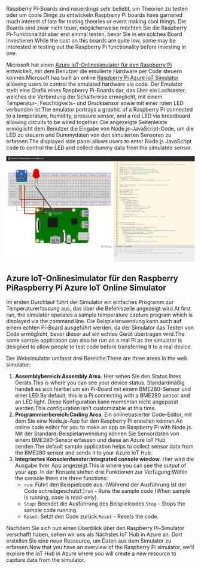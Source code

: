 <span data-ttu-id="e2be6-101">Raspberry Pi-Boards sind neuerdings sehr beliebt, um Theorien zu testen oder um coole Dinge zu entwickeln.</span><span class="sxs-lookup"><span data-stu-id="e2be6-101">Raspberry Pi boards have garnered much interest of late for testing theories or event making cool things.</span></span> <span data-ttu-id="e2be6-102">Die Boards sind zwar nicht teuer, möglicherweise möchten Sie die Raspberry Pi-Funktionalität aber erst einmal testen, bevor Sie in ein solches Board investieren.</span><span class="sxs-lookup"><span data-stu-id="e2be6-102">While the cost on this boards are quite low, some may be interested in testing out the Raspberry Pi functionality before investing in one.</span></span>

<span data-ttu-id="e2be6-103">Microsoft hat einen [Azure IoT-Onlinesimulator für den Raspberry Pi](https://azure-samples.github.io/raspberry-pi-web-simulator?azure-portal=true) entwickelt, mit dem Benutzer die emulierte Hardware per Code steuern können.</span><span class="sxs-lookup"><span data-stu-id="e2be6-103">Microsoft has built an online [Raspberry Pi Azure IoT Simulator](https://azure-samples.github.io/raspberry-pi-web-simulator?azure-portal=true) allowing users to control the emulated hardware via code.</span></span> <span data-ttu-id="e2be6-104">Der Emulator stellt eine Grafik eines Raspberry Pi-Boards dar, das über ein Lochraster, welches die Verbindung der Schaltkreise ermöglicht, mit einem Temperatur-, Feuchtigkeits- und Drucksensor sowie mit einer roten LED verbunden ist.</span><span class="sxs-lookup"><span data-stu-id="e2be6-104">The emulator portrays a graphic of a Raspberry Pi connected to a temperature, humidity, pressure sensor, and a red LED via breadboard allowing circuits to be wired together.</span></span> <span data-ttu-id="e2be6-105">Die angezeigte Seitenleiste ermöglicht dem Benutzer die Eingabe von Node.js-JavaScript-Code, um die LED zu steuern und Dummydaten von den simulierten Sensoren zu erfassen.</span><span class="sxs-lookup"><span data-stu-id="e2be6-105">The displayed side panel allows users to enter Node.js JavaScript code to control the LED and collect dummy data from the simulated sensor.</span></span>

![Raspberry Pi-Simulator](../media/RaspberryPiSimulator.png)

## <a name="raspberry-pi-azure-iot-online-simulator"></a><span data-ttu-id="e2be6-107">Azure IoT-Onlinesimulator für den Raspberry Pi</span><span class="sxs-lookup"><span data-stu-id="e2be6-107">Raspberry Pi Azure IoT Online Simulator</span></span>

<span data-ttu-id="e2be6-108">Im ersten Durchlauf führt der Simulator ein einfaches Programm zur Temperaturerfassung aus, das über die Befehlszeile angezeigt wird.</span><span class="sxs-lookup"><span data-stu-id="e2be6-108">At first run, the simulator operates a sample temperature capture program which is displayed via the command line.</span></span> <span data-ttu-id="e2be6-109">Die Beispielanwendung kann auch auf einem echten Pi-Board ausgeführt werden, da der Simulator das Testen von Code ermöglicht, bevor dieser auf ein echtes Gerät übertragen wird.</span><span class="sxs-lookup"><span data-stu-id="e2be6-109">The same sample application can also be run on a real Pi as the simulator is designed to allow people to test code before transferring it to a real device.</span></span>

<span data-ttu-id="e2be6-110">Der Websimulator umfasst drei Bereiche:</span><span class="sxs-lookup"><span data-stu-id="e2be6-110">There are three areas in the web simulator:</span></span>

1. <span data-ttu-id="e2be6-111">**Assemblybereich:**</span><span class="sxs-lookup"><span data-stu-id="e2be6-111">**Assembly Area**.</span></span> <span data-ttu-id="e2be6-112">Hier sehen Sie den Status Ihres Geräts.</span><span class="sxs-lookup"><span data-stu-id="e2be6-112">This is where you can see your device status.</span></span> <span data-ttu-id="e2be6-113">Standardmäßig handelt es sich hierbei um ein Pi-Board mit einem BME280-Sensor und einer LED.</span><span class="sxs-lookup"><span data-stu-id="e2be6-113">By default, this is a Pi connecting with a BME280 sensor and an LED light.</span></span> <span data-ttu-id="e2be6-114">Diese Konfiguration kann momentan nicht angepasst werden.</span><span class="sxs-lookup"><span data-stu-id="e2be6-114">This configuration isn't customizable at this time.</span></span>
2. <span data-ttu-id="e2be6-115">**Programmierbereich:**</span><span class="sxs-lookup"><span data-stu-id="e2be6-115">**Coding Area**.</span></span> <span data-ttu-id="e2be6-116">Ein onlinebasierter Code-Editor, mit dem Sie eine Node.js-App für den Raspberry Pi erstellen können.</span><span class="sxs-lookup"><span data-stu-id="e2be6-116">An online code editor for you to make an app on Raspberry Pi with Node.js.</span></span> <span data-ttu-id="e2be6-117">Mit der Standard-Beispielanwendung können Sie Sensordaten von einem BME280-Sensor erfassen und diese an Azure IoT Hub senden.</span><span class="sxs-lookup"><span data-stu-id="e2be6-117">The default sample application helps to collect sensor data from the BME280 sensor and sends it to your Azure IoT Hub.</span></span>
3. <span data-ttu-id="e2be6-118">**Integriertes Konsolenfenster:**</span><span class="sxs-lookup"><span data-stu-id="e2be6-118">**Integrated console window**.</span></span> <span data-ttu-id="e2be6-119">Hier wird die Ausgabe Ihrer App angezeigt.</span><span class="sxs-lookup"><span data-stu-id="e2be6-119">This is where you can see the output of your app.</span></span> <span data-ttu-id="e2be6-120">In der Konsole stehen drei Funktionen zur Verfügung:</span><span class="sxs-lookup"><span data-stu-id="e2be6-120">Within the console there are three functions:</span></span>
    - <span data-ttu-id="e2be6-121">`run`: Führt den Beispielcode aus. (Während der Ausführung ist der Code schreibgeschützt.)</span><span class="sxs-lookup"><span data-stu-id="e2be6-121">`run` - Runs the sample code (When sample is running, code is read-only).</span></span>
    - <span data-ttu-id="e2be6-122">`Stop`: Beendet die Ausführung des Beispielcodes.</span><span class="sxs-lookup"><span data-stu-id="e2be6-122">`Stop` - Stops the sample code running.</span></span>
    - <span data-ttu-id="e2be6-123">`Reset`: Setzt den Code zurück.</span><span class="sxs-lookup"><span data-stu-id="e2be6-123">`Reset` - Resets the code.</span></span>

<span data-ttu-id="e2be6-124">Nachdem Sie sich nun einen Überblick über den Raspberry Pi-Simulator verschafft haben, sehen wir uns als Nächstes IoT Hub in Azure an. Dort erstellen Sie eine neue Ressource, um Daten aus dem Simulator zu erfassen.</span><span class="sxs-lookup"><span data-stu-id="e2be6-124">Now that you have an overview of the Raspberry Pi simulator, we'll explore the IoT Hub in Azure where you will create a new resource to capture data from the simulator.</span></span>

<!-- Reference links 
-   Online Raspberry Pi Emulator:
    <https://docs.microsoft.com/azure/iot-hub/iot-hub-raspberry-pi-web-simulator-get-started>
-   <https://azure-samples.github.io/raspberry-pi-web-simulator/#GetStarted>-->